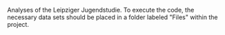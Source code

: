 Analyses of the Leipziger Jugendstudie. 
To execute the code, the necessary data sets should be placed in a folder labeled "Files" within the project.
